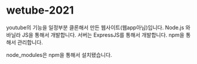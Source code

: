 # wetube-2021

youtube의 기능을 일정부분 클론해서 만든 웹사이트(웹app아님)입니다.
Node.js 와 바닐라 JS을 통해서 개발합니다.
서버는 ExpressJS를 통해서 개발합니다.
npm을 통해서 관리합니다.

node_modules은 npm을 통해서 설치됐습니다.
